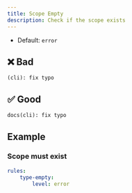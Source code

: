 ```yaml
---
title: Scope Empty
description: Check if the scope exists
---
```


* Default: `error`

## ❌ Bad

```console
(cli): fix typo
```

## ✅ Good

```console
docs(cli): fix typo
```

## Example

### Scope must exist

```yaml
rules:
    type-empty:
        level: error
```
